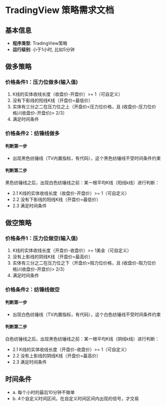 
# TradingView 策略需求文档

## 基本信息
- **程序类型**: TradingView策略
- **运行级别**: 小于1小时, 比如5分钟

## 做多策略

### 价格条件1：压力位做多(输入值)
1. K线的实体收线长度（收盘价-开盘价）>= 1（可自定义）
2. 没有下影线的阳线K线（开盘价=最低价）
3. 实体有三分之二在压力位之上（开盘价<压力位价格，且 (收盘价-压力位价格)/(收盘价-开盘价)> 2/3）
4. 满足时间条件

### 价格条件2：纺锤线做多

#### 判断第一步
- 出现黑色纺锤线（TV内置指标，有代码），这个黑色纺锤线不受时间条件约束

#### 判断第二步
黑色纺锤线之后，出现白色纺锤线之前：某一根平均K线（阳线k线）进行判断：
- 2.1 K线的实体收线长度（收盘价-开盘价）>= 1（可自定义）
- 2.2 没有下影线的阳线K线（开盘价=最低价）
- 2.3 满足时间条件

## 做空策略

### 价格条件1：压力位做空(输入值)
1. K线的实体收线长度（开盘价-收盘价）>= 1美金（可自定义）
2. 没有上影线的阴线K线（开盘价=最高价）
3. 实体有三分之二在压力位之下（开盘价>阻力位价格，且 (收盘价-阻力位价格)/(收盘价-开盘价)> 2/3）
4. 满足时间条件

### 价格条件2：纺锤线做空

#### 判断第一步
- 出现白色纺锤线（TV内置指标，有代码），这个白色纺锤线不受时间条件约束

#### 判断第二步
白色纺锤线之后，出现黑色纺锤线之前：某一根平均K线（阴线k线）进行判断：
- 2.1 K线的实体收线长度（开盘价-收盘价）>= 1（可自定义）
- 2.2 没有上影线的阴线K线（开盘价=最高价）
- 2.3 满足时间条件

## 时间条件
- a. 每个小时的最后10分钟不做单
- b. 4个自定义时间区间，在自定义时间区间内出现的信号，才交易

